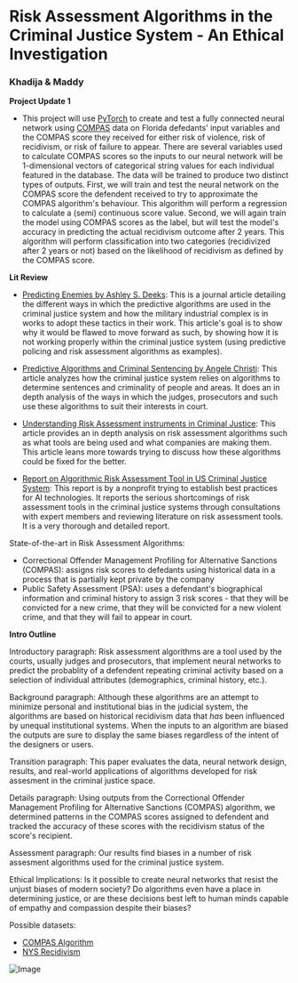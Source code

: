
# Risk Assessment Algorithms in the Criminal Justice System - An Ethical Investigation
### Khadija & Maddy

**Project Update 1**

- This project will use [PyTorch](https://pytorch.org/) to create and test a fully connected neural network using [COMPAS](https://www.kaggle.com/danofer/compass?select=compas-scores-raw.csv) data on Florida defedants' input variables and the COMPAS score they received for either risk of violence, risk of recidivism, or risk of failure to appear. There are several variables used to calculate COMPAS scores so the inputs to our neural network will be 1-dimensional vectors of categorical string values for each individual featured in the database. The data will be trained to produce two distinct types of outputs. First, we will train and test the neural network on the COMPAS score the defendent received to try to approximate the COMPAS algorithm's behaviour. This algorithm will perform a regression to calculate a (semi) continuous score value. Second, we will again train the model using COMPAS scores as the label, but will test the model's accuracy in predicting the actual recidivism outcome after 2 years. This algorithm will perform classification into two categories (recidivized after 2 years or not) based on the likelihood of recidivism as defined by the COMPAS score.



**Lit Review**

- [Predicting Enemies by Ashley S. Deeks](https://www.jstor.org/stable/j.ctvw04b7q.14): This is a journal article detailing the different ways in which the predictive algorithms are used in the criminal justice system and how the military industrial complex is in works to adopt these tactics in their work. This article's goal is to show why it would be flawed to move forward as such, by showing how it is not working properly within the criminal justice system (using predictive policing and risk assessment algorithms as examples).

- [Predictive Algorithms and Criminal Sentencing by Angele Christi](https://www.jstor.org/stable/j.ctvw04b7q.14): This article analyzes how the criminal justice system relies on algorithms to determine sentences and criminality of people and areas. It does an in depth analysis of the ways in which the judges, prosecutors and such use these algorithms to suit their interests in court.

- [Understanding Risk Assessment instruments in Criminal Justice](https://www.brookings.edu/research/understanding-risk-assessment-instruments-in-criminal-justice/#:~:text=One%20class%20of%20algorithmic%20tools,an%20individual%20before%20their%20trial): This article provides an in depth analysis on risk assessment algorithms such as what tools are being used and what companies are making them. This article leans more towards trying to discuss how these algorithms could be fixed for the better.

- [Report on Algorithmic Risk Assessment Tool in US Criminal Justice System](https://www.partnershiponai.org/report-on-machine-learning-in-risk-assessment-tools-in-the-u-s-criminal-justice-system/): This report is by a nonprofit trying to establish best practices for AI technologies. It reports the serious shortcomings of risk assessment tools in the criminal justice systems through consultations with expert members and reviewing literature on risk assessment tools. It is a very thorough and detailed report.


State-of-the-art in Risk Assessment Algorithms: 

- Correctional Offender Management Profiling for Alternative Sanctions (COMPAS): assigns risk scores to defedants using historical data in a process that is partially kept private by the company
- Public Safety Assessment (PSA): uses a defendant's biographical information and criminal history to assign 3 risk scores - that they will be convicted for a new crime, that they will be convicted for a new violent crime, and that they will fail to appear in court.


**Intro Outline**

Introductory paragraph: Risk assessment algorithms are a tool used by the courts, usually judges and prosecutors, that implement neural networks to predict the probablity of a defendent repeating criminal activity based on a selection of individual attributes (demographics, criminal history, etc.).

Background paragraph: Although these algorithms are an attempt to minimize personal and institutional bias in the judicial system, the algorithms are based on historical recidivism data that *has* been influenced by unequal institutional systems. When the inputs to an algorithm are biased the outputs are sure to display the same biases regardless of the intent of the designers or users.
        
Transition paragraph: This paper evaluates the data, neural network design, results, and real-world applications of algorithms developed for risk assesment in the criminal justice space.
        
Details paragraph: Using outputs from the Correctional Offender Management Profiling for Alternative Sanctions (COMPAS) algorithm, we determined patterns in the COMPAS scores assigned to defendent and tracked the accuracy of these scores with the recidivism status of the score's recipient.

Assessment paragraph: Our results find biases in a number of risk assesment algorithms used for the criminal justice system.

Ethical Implications:  Is it possible to create neural networks that resist the unjust biases of modern society? Do algorithms even have a place in determining justice, or are these decisions best left to human minds capable of empathy and compassion despite their biases?


Possible datasets:
- [COMPAS Algorithm](https://www.kaggle.com/danofer/compass?select=compas-scores-raw.csv) 
- [NYS Recidivism](https://www.kaggle.com/new-york-state/nys-recidivism-beginning-2008)





![Image](https://www.mercy.edu/sites/default/files/styles/full_width_768px/public/2020-07/criminal-justice-307-advanced-criminal-law_822467_large.jpeg?itok=erDRPUCQ)
